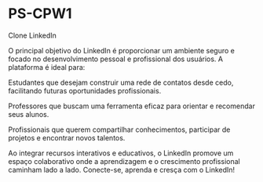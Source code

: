 # PS-CPW1
Clone LinkedIn


O principal objetivo do LinkedIn é proporcionar um ambiente seguro e focado no desenvolvimento pessoal e profissional dos usuários. A plataforma é ideal para:

Estudantes que desejam construir uma rede de contatos desde cedo, facilitando futuras oportunidades profissionais.

Professores que buscam uma ferramenta eficaz para orientar e recomendar seus alunos.

Profissionais que querem compartilhar conhecimentos, participar de projetos e encontrar novos talentos.

Ao integrar recursos interativos e educativos, o LinkedIn promove um espaço colaborativo onde a aprendizagem e o crescimento profissional caminham lado a lado. Conecte-se, aprenda e cresça com o LinkedIn!
